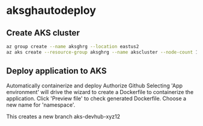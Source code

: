 # aksghautodeploy


## Create AKS cluster 

```bash
az group create --name aksghrg --location eastus2
az aks create --resource-group aksghrg --name akscluster --node-count 1
```


## Deploy application to AKS


Automatically containerize and deploy
Authorize Github 
Selecting 'App environment' will drive the wizard to create a Dockerfile to containerize the application. 
Click 'Preview file' to check generated Dockerfile. 
Choose a new name for 'namespace'. 

This creates a new branch  aks-devhub-xyz12